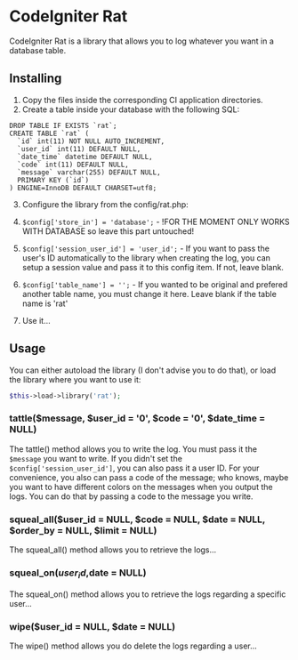 # CodeIgniter Rat

CodeIgniter Rat is a library that allows you to log whatever you want in a database table.

## Installing

1. Copy the files inside the corresponding CI application directories.
2. Create a table inside your database with the following SQL:
```mysql
DROP TABLE IF EXISTS `rat`;
CREATE TABLE `rat` (
  `id` int(11) NOT NULL AUTO_INCREMENT,
  `user_id` int(11) DEFAULT NULL,
  `date_time` datetime DEFAULT NULL,
  `code` int(11) DEFAULT NULL,
  `message` varchar(255) DEFAULT NULL,
  PRIMARY KEY (`id`)
) ENGINE=InnoDB DEFAULT CHARSET=utf8;
```
3. Configure the library from the config/rat.php:
  1. `$config['store_in'] = 'database';` - !FOR THE MOMENT ONLY WORKS WITH DATABASE so leave this part untouched!
  2. `$config['session_user_id'] = 'user_id';` - If you want to pass the user's ID automatically to the library when creating the log, you can setup a session value and pass it to this config item. If not, leave blank.
  3. `$config['table_name'] = '';` - If you wanted to be original and prefered another table name, you must change it here. Leave blank if the table name is 'rat'

4. Use it...

## Usage

You can either autoload the library (I don't advise you to do that), or load the library where you want to use it:
```php
$this->load->library('rat');
```

### tattle($message, $user_id = '0', $code = '0', $date_time = NULL)

The tattle() method allows you to write the log. You must pass it the `$message` you want to write. If you didn't set the `$config['session_user_id']`, you can also pass it a user ID. For your convenience, you also can pass a code of the message; who knows, maybe you want to have different colors on the messages when you output the logs. You can do that by passing a code to the message you write.

### squeal_all($user_id = NULL, $code = NULL, $date = NULL, $order_by = NULL, $limit = NULL)

The squeal_all() method allows you to retrieve the logs...

### squeal_on($user_id,$date = NULL)

The squeal_on() method allows you to retrieve the logs regarding a specific user...

### wipe($user_id = NULL, $date = NULL)

The wipe() method allows you do delete the logs regarding a user...
